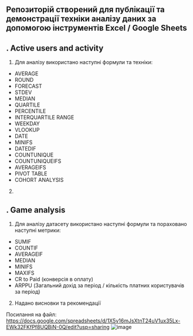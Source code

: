 ## Репозиторій створений для публікації та демонстрації техніки аналізу даних за допомогою інструментів Excel / Google Sheets

## . Active users and activity
1. Для аналізу використано наступні формули та техніки:
- AVERAGE
- ROUND
- FORECAST
- STDEV
- MEDIAN
- QUARTILE
- PERCENTILE
- ІNTERQUARTILE RANGE
- WEEKDAY
- VLOOKUP
- DATE
- MINIFS
- DATEDIF
- COUNTUNIQUE
- COUNTUNIQUEIFS
- AVERAGEIFS
- PIVOT TABLE
- COHORT ANALYSIS
2. 


## . Game analysis
1. Для аналізу датасету використано наступні формули та пораховано наступні метрики:
- SUMIF
- COUNTIF
- AVERAGEIF
- MEDIAN
- MINIFS
- MAXIFS
- CR to Paid (конверсія в оплату)
- ARPPU (Загальний дохід за період / кількість платних користувачів за період)
2. Надано висновки та рекомендації
  
Посилання на файл:
https://docs.google.com/spreadsheets/d/1X5v16mJsXtnT24uV1ux35Lx-EWk32FKfPf8UQBiN-0Q/edit?usp=sharing
![image](https://github.com/user-attachments/assets/def95d33-3ada-4d6e-b1cc-86b882eaed4c)

